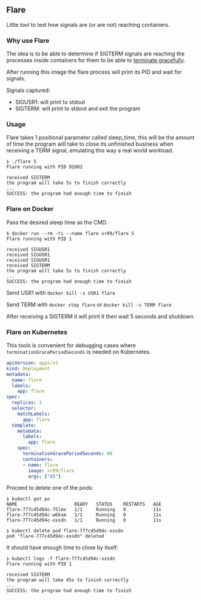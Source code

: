 ## Flare

Little tool to test how signals are (or are not) reaching containers.


### Why use Flare

The idea is to be able to determine if SIGTERM signals are reaching the processes inside containers for them to be able to [terminate gracefully](https://cloud.google.com/blog/products/containers-kubernetes/kubernetes-best-practices-terminating-with-grace).

After running this image the flare process will print its PID and wait for signals.

Signals captured:

- SIGUSR1: will print to stdout
- SIGTERM: will print to stdout and exit the program


### Usage

Flare takes 1 positional parameter called sleep_time, this will be the amount of time the program will take to close its unfinished business when receiving a TERM signal, emulating this way a real world workload.

```
❯ ./flare 5
Flare running with PID 91082

received SIGTERM
the program will take 5s to finish correctly
...
SUCCESS: the program had enough time to finish
```

### Flare on Docker

Pass the desired sleep time as the CMD.

```shell
$ docker run --rm -ti --name flare xr09/flare 5
Flare running with PID 1

received SIGUSR1
received SIGUSR1
received SIGUSR1
received SIGTERM
the program will take 5s to finish correctly
...
SUCCESS: the program had enough time to finish

```

Send USR1 with `docker kill -s USR1 flare`

Send TERM with `docker stop flare` or `docker kill -s TERM flare`

After receiving a SIGTERM it will print it then wait 5 seconds and shutdown.


### Flare on Kubernetes

This tools is convenient for debugging cases where `terminationGracePeriodSeconds` is needed on Kubernetes.

```yaml
apiVersion: apps/v1
kind: Deployment
metadata:
  name: flare
  labels:
    app: flare
spec:
  replicas: 3
  selector:
    matchLabels:
      app: flare
  template:
    metadata:
      labels:
        app: flare
    spec:
      terminationGracePeriodSeconds: 60
      containers:
      - name: flare
        image: xr09/flare
        args: ["45"]
```


Proceed to delete one of the pods:

```
❯ kubectl get po
NAME                     READY   STATUS    RESTARTS   AGE
flare-777c45d94c-75lmx   1/1     Running   0          11s
flare-777c45d94c-w6kxm   1/1     Running   0          11s
flare-777c45d94c-xxsdn   1/1     Running   0          11s

❯ kubectl delete pod flare-777c45d94c-xxsdn
pod "flare-777c45d94c-xxsdn" deleted

```

It should have enough time to close by itself:

```
❯ kubectl logs -f flare-777c45d94c-xxsdn
Flare running with PID 1

received SIGTERM
the program will take 45s to finish correctly
...
SUCCESS: the program had enough time to finish
```
